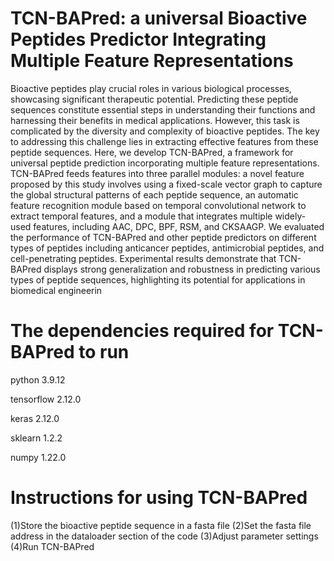 # TCN-BAPred: a universal Bioactive Peptides Predictor Integrating Multiple Feature Representations

Bioactive peptides play crucial roles in various biological processes, showcasing significant therapeutic
potential. Predicting these peptide sequences constitute essential steps in understanding their functions
and harnessing their benefits in medical applications. However, this task is complicated by the diversity
and complexity of bioactive peptides. The key to addressing this challenge lies in extracting effective
features from these peptide sequences. Here, we develop TCN-BAPred, a framework for universal peptide
prediction incorporating multiple feature representations. TCN-BAPred feeds features into three parallel
modules: a novel feature proposed by this study involves using a fixed-scale vector graph to capture
the global structural patterns of each peptide sequence, an automatic feature recognition module based
on temporal convolutional network to extract temporal features, and a module that integrates multiple
widely-used features, including AAC, DPC, BPF, RSM, and CKSAAGP. We evaluated the performance
of TCN-BAPred and other peptide predictors on different types of peptides including anticancer peptides,
antimicrobial peptides, and cell-penetrating peptides. Experimental results demonstrate that TCN-
BAPred displays strong generalization and robustness in predicting various types of peptide sequences,
highlighting its potential for applications in biomedical engineerin



# The dependencies required for TCN-BAPred to run

python 3.9.12

tensorflow 2.12.0

keras 2.12.0 

sklearn 1.2.2

numpy 1.22.0

# Instructions for using TCN-BAPred
(1)Store the bioactive peptide sequence in a fasta file
(2)Set the fasta file address in the dataloader section of the code
(3)Adjust parameter settings
(4)Run TCN-BAPred

